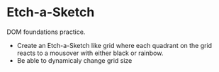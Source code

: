 # Etch-a-Sketch
DOM foundations practice. 
- Create an Etch-a-Sketch like grid where each quadrant on the grid reacts to a mousover with either black or rainbow.
- Be able to dynamicaly change grid size
